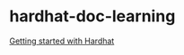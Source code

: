# hardhat-doc-learning
[Getting started with Hardhat](https://hardhat.org/hardhat-runner/docs/getting-started#overview)
